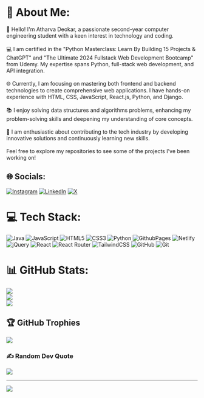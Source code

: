 # 💫 About Me:
👋 Hello! I'm Atharva Deokar, a passionate second-year computer engineering student with a keen interest in technology and coding.<br><br>💻 I am certified in the "Python Masterclass: Learn By Building 15 Projects & ChatGPT" and "The Ultimate 2024 Fullstack Web Development Bootcamp" from Udemy. My expertise spans Python, full-stack web development, and API integration.<br><br>🌐 Currently, I am focusing on mastering both frontend and backend technologies to create comprehensive web applications. I have hands-on experience with HTML, CSS, JavaScript, React.js, Python, and Django.<br><br>📚 I enjoy solving data structures and algorithms problems, enhancing my problem-solving skills and deepening my understanding of core concepts.<br><br>🚀 I am enthusiastic about contributing to the tech industry by developing innovative solutions and continuously learning new skills.<br><br>Feel free to explore my repositories to see some of the projects I've been working on!


## 🌐 Socials:
[![Instagram](https://img.shields.io/badge/Instagram-%23E4405F.svg?logo=Instagram&logoColor=white)](https://instagram.com/atharvadeokar_21) [![LinkedIn](https://img.shields.io/badge/LinkedIn-%230077B5.svg?logo=linkedin&logoColor=white)](https://linkedin.com/in/atharva-deokar-70643628b) [![X](https://img.shields.io/badge/X-black.svg?logo=X&logoColor=white)](https://x.com/Atharva_Deo21) 

# 💻 Tech Stack:
![Java](https://img.shields.io/badge/java-%23ED8B00.svg?style=for-the-badge&logo=openjdk&logoColor=white) ![JavaScript](https://img.shields.io/badge/javascript-%23323330.svg?style=for-the-badge&logo=javascript&logoColor=%23F7DF1E) ![HTML5](https://img.shields.io/badge/html5-%23E34F26.svg?style=for-the-badge&logo=html5&logoColor=white) ![CSS3](https://img.shields.io/badge/css3-%231572B6.svg?style=for-the-badge&logo=css3&logoColor=white) ![Python](https://img.shields.io/badge/python-3670A0?style=for-the-badge&logo=python&logoColor=ffdd54) ![GithubPages](https://img.shields.io/badge/github%20pages-121013?style=for-the-badge&logo=github&logoColor=white) ![Netlify](https://img.shields.io/badge/netlify-%23000000.svg?style=for-the-badge&logo=netlify&logoColor=#00C7B7) ![jQuery](https://img.shields.io/badge/jquery-%230769AD.svg?style=for-the-badge&logo=jquery&logoColor=white) ![React](https://img.shields.io/badge/react-%2320232a.svg?style=for-the-badge&logo=react&logoColor=%2361DAFB) ![React Router](https://img.shields.io/badge/React_Router-CA4245?style=for-the-badge&logo=react-router&logoColor=white) ![TailwindCSS](https://img.shields.io/badge/tailwindcss-%2338B2AC.svg?style=for-the-badge&logo=tailwind-css&logoColor=white) ![GitHub](https://img.shields.io/badge/github-%23121011.svg?style=for-the-badge&logo=github&logoColor=white) ![Git](https://img.shields.io/badge/git-%23F05033.svg?style=for-the-badge&logo=git&logoColor=white)
# 📊 GitHub Stats:
![](https://github-readme-stats.vercel.app/api?username=AtharvaDeokar21&theme=radical&hide_border=false&include_all_commits=true&count_private=true)<br/>
![](https://github-readme-streak-stats.herokuapp.com/?user=AtharvaDeokar21&theme=radical&hide_border=false)<br/>
![](https://github-readme-stats.vercel.app/api/top-langs/?username=AtharvaDeokar21&theme=radical&hide_border=false&include_all_commits=true&count_private=true&layout=compact)

## 🏆 GitHub Trophies
![](https://github-profile-trophy.vercel.app/?username=AtharvaDeokar21&theme=radical&no-frame=true&no-bg=false&margin-w=4)

### ✍️ Random Dev Quote
![](https://quotes-github-readme.vercel.app/api?type=horizontal&theme=radical)

---
[![](https://visitcount.itsvg.in/api?id=AtharvaDeokar21&icon=0&color=0)](https://visitcount.itsvg.in)

<!-- Proudly created with GPRM ( https://gprm.itsvg.in ) -->
